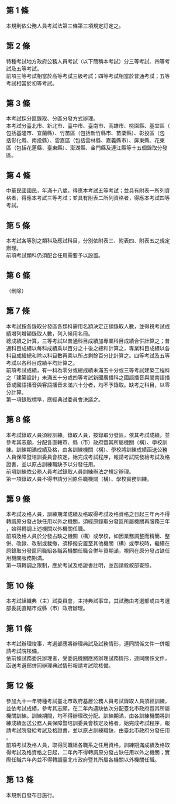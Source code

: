 第 1 條
-------
本規則依公務人員考試法第三條第三項規定訂定之。

第 2 條
-------
特種考試地方政府公務人員考試（以下簡稱本考試）分三等考試、四等考  
試及五等考試。  
前項三等考試相當於高等考試三級考試；四等考試相當於普通考試；五等  
考試相當於初等考試。

第 3 條
-------
本考試採分區錄取、分區分發方式辦理。  
本考試分臺北市、新北市、臺中市、臺南市、高雄市、桃園縣、基宜區（  
包括基隆市、宜蘭縣）、竹苗區（包括新竹縣市、苗栗縣）、彰投區（包  
括彰化縣、南投縣）、雲嘉區（包括雲林縣、嘉義縣市）、屏東縣、花東  
區（包括花蓮縣、臺東縣）、澎湖縣、金門縣及連江縣等十五個錄取分發  
區。

第 4 條
-------
中華民國國民，年滿十八歲，得應本考試五等考試；並具有附表一所列資  
格者，得應本考試三等考試；並具有附表二所列資格者，得應本考試四等  
考試。

第 5 條
-------
本考試各等別之類科及應試科目，分別依附表三、附表四、附表五之規定  
辦理。  
前項考試類科仍須配合任用需要予以設置。

第 6 條
-------
（刪除）

第 7 條
-------
本考試按各錄取分發區各類科需用名額決定正額錄取人數，並得視考試成  
績增列增額錄取人數，列入候用名冊。  
總成績之計算，三等考試以普通科目成績加專業科目成績合併計算之；普  
通科目成績以每科成績乘以百分之十後之總和計算之，專業科目成績以各  
科目成績總和除以科目數再乘以所占剩餘百分比計算之。四等考試及五等  
考試以各科目成績平均計算之。  
前項考試成績，有一科為零分或總成績未滿五十分或三等考試建築工程科  
之「建築設計」未滿五十分或四等考試新聞廣播科之國語播音與閩南語播  
音或國語播音與客語播音未滿六十分者，均不予錄取。缺考之科目，以零  
分計算。  
第一項錄取標準，應經典試委員會決議之。

第 8 條
-------
本考試錄取人員須經訓練。錄取人員，按錄取分發區，依其考試成績，並  
參考其志願，分配各直轄市、縣（市）政府暨其所屬機關（構）、學校訓  
練。訓練期滿成績及格，由各訓練機關（構）、學校將訓練成績函送公務  
人員保障暨培訓委員會核定，始完成考試程序，報請考試院發給考試及格  
證書，並以原占訓練職缺予以分發任用。  
前項訓練依公務人員考試錄取人員訓練辦法之規定辦理。  
第一項錄取人員不得申請分回原任職機關（構）、學校實務訓練。

第 9 條
-------
本考試及格人員，訓練期滿成績及格取得考試及格資格之日起三年內不得  
轉調原分發占缺任用以外之機關，須經原錄取分發區所屬機關再服務三年  
，始得轉調上述機關以外機關任職。  
前項及格人員於分發占缺之機關（構）或學校，如因業務調整而精簡、整  
併、改隸、改制或裁撤，須移撥安置至其他機關（構）或學校時，繼續在  
原錄取分發區同職組各職系機關任職合併年資期滿，視同在原分發占缺任  
用機關服務期滿。  
第一項轉調之限制，應於考試及格證書註明，並函請銓敘部查照。

第 10 條
--------
本考試組織典（主）試委員會，主持典試事宜，其試務由考選部或由考選  
部委託直轄市或縣（市）政府辦理。

第 11 條
--------
本考試辦理竣事，考選部應將辦理典試及試務情形，連同關係文件一併報  
請考試院核備。  
依前條試務委託辦理者，受委託機關應將辦理試務情形，連同關係文件，  
函送考選部併同辦理典試情形報請考試院核備。

第 12 條
--------
參加九十一年特種考試臺北市政府基層公務人員考試錄取人員須經訓練，  
並依考試成績，參考其志願，在二年內遇缺依次分配臺北市政府暨其所屬  
機關訓練。訓練期間，均不得辦理改分配。訓練期滿，由各訓練機關將訓  
練成績函送公務人員保障暨培訓委員會核定及格者，始完成考試程序，報  
請考試院發給考試及格證書，並以原占訓練職缺，由臺北市政府分發任用  
。  
前項考試及格人員，取得同職組各職系之任用資格，訓練期滿成績及格取  
得考試及格資格之日起，二年內不得轉調原分發占缺任用以外之機關；實  
際任職六年內並不得轉調臺北市政府暨其所屬各機關以外機關任職。

第 13 條
--------
本規則自發布日施行。

